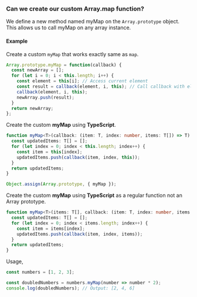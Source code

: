 ### Can we create our custom Array.map function?

We define a new method named myMap on the `Array.prototype` object. This allows us to call myMap on any array instance.

#### Example

Create a custom `myMap` that works exactly same as `map`.

```javascript
Array.prototype.myMap = function(callback) {
  const newArray = [];
  for (let i = 0; i < this.length; i++) {
    const element = this[i]; // Access current element
    const result = callback(element, i, this); // Call callback with element, index, and array
    callback(element, i, this);
    newArray.push(result);
  }
  return newArray;
};
```

Create the custom **myMap** using **TypeScript**.

```ts
function myMap<T>(callback: (item: T, index: number, items: T[]) => T) {
  const updatedItems: T[] = [];
  for (let index = 0; index < this.length; index++) {
    const item = this[index];
    updatedItems.push(callback(item, index, this));
  }
  return updatedItems;
}

Object.assign(Array.prototype, { myMap });
```

Create the custom **myMap** using **TypeScript** as a regular function not an Array prototype.

```ts
function myMap<T>(items: T[], callback: (item: T, index: number, items: T[]) => T) {
  const updatedItems: T[] = [];
  for (let index = 0; index < items.length; index++) {
    const item = items[index];
    updatedItems.push(callback(item, index, items));
  }
  return updatedItems;
}
```

Usage,

```javascript
const numbers = [1, 2, 3];

const doubledNumbers = numbers.myMap(number => number * 2);
console.log(doubledNumbers); // Output: [2, 4, 6]
```
